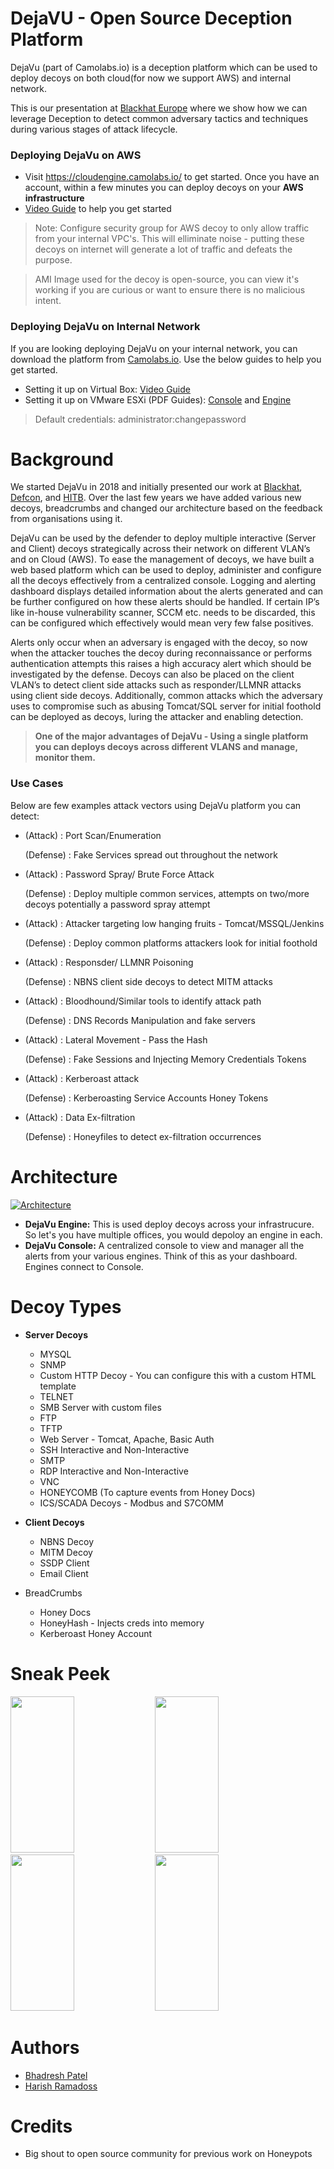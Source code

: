 # DejaVU - Open Source Deception Platform

DejaVu (part of Camolabs.io) is a deception platform which can be used to deploy decoys on both cloud(for now we support AWS) and internal network. 

This is our presentation at [Blackhat Europe](https://www.youtube.com/watch?v=CtyTs9KbTOU) where we show how we can leverage Deception to detect common adversary tactics and techniques during various stages of attack lifecycle.   

### Deploying DejaVu on AWS 

* Visit  https://cloudengine.camolabs.io/ to get started. Once you have an account,  within a few minutes you can deploy decoys on your **AWS infrastructure**
* [Video Guide](https://youtu.be/_Vz7bRBURNw) to help you get started 

>Note: Configure security group for AWS decoy to only allow traffic from your internal VPC's. This will elliminate noise - putting these decoys on internet will generate a lot of traffic and defeats the purpose. 

>AMI Image used for the decoy is open-source, you can view it's working if you are curious or want to ensure there is no malicious intent.

### Deploying DejaVu on Internal Network 

If you are looking deploying DejaVu on your internal network, you can download the platform from [Camolabs.io](https://camolabs.io/CAMOLabs/index.html "DejaVu Download"). Use the below guides to help you get started. 

* Setting it up on Virtual Box: [Video Guide](https://youtu.be/FhF6fT8OHjA "Link")
* Setting it up on VMware ESXi (PDF Guides): [Console](https://raw.githubusercontent.com/bhdresh/Dejavu/master/Console_ESXI.pdf "Console") and [Engine](https://raw.githubusercontent.com/bhdresh/Dejavu/master/Engine_ESXI.pdf "Engine")

> Default credentials: administrator:changepassword

# Background

We started DejaVu in 2018 and initially presented our work at [Blackhat](https://www.blackhat.com/us-18/arsenal.html#dejavu-an-open-source-deception-framework), [Defcon](https://www.defcon.org/html/defcon-26/dc-26-demolabs.html#DejaVU), and [HITB](https://conference.hitb.org/hitbsecconf2018dxb/hitb-armory/). Over the last few years we have added various new decoys, breadcrumbs and changed our architecture based on the feedback from organisations using it. 

DejaVu can be used by the defender to deploy multiple interactive (Server and Client) decoys strategically across their network on different VLAN’s and on Cloud (AWS). To ease the management of decoys, we have built a web based platform which can be used to deploy, administer and configure all the decoys effectively from a centralized console. Logging and alerting dashboard displays detailed information about the alerts generated and can be further configured on how these alerts should be handled. If certain IP’s like in-house vulnerability scanner, SCCM etc. needs to be discarded, this can be configured which effectively would mean very few false positives.

Alerts only occur when an adversary is engaged with the decoy, so now when the attacker touches the decoy during reconnaissance or performs authentication attempts this raises a high accuracy alert which should be investigated by the defense. Decoys can also be placed on the client VLAN’s to detect client side attacks such as responder/LLMNR attacks using client side decoys. Additionally, common attacks which the adversary uses to compromise such as abusing Tomcat/SQL server for initial foothold can be deployed as decoys, luring the attacker and enabling detection.

> **One of the major advantages of DejaVu  - Using a single platform you can deploys decoys across different VLANS and manage, monitor them.**

### Use Cases

Below are few examples attack vectors using DejaVu platform you can detect:


* (Attack) : Port Scan/Enumeration

  (Defense) : Fake Services spread out throughout the network
  
* (Attack) : Password Spray/ Brute Force Attack

  (Defense) : Deploy multiple common services, attempts on two/more decoys potentially a password spray attempt
  
* (Attack) : Attacker targeting low hanging fruits - Tomcat/MSSQL/Jenkins

  (Defense) : Deploy common platforms attackers look for initial foothold

* (Attack) : Responsder/ LLMNR Poisoning

  (Defense) : NBNS client side decoys to detect MITM attacks

* (Attack) : Bloodhound/Similar tools to identify attack path
  
  (Defense) : DNS Records Manipulation and fake servers

* (Attack) : Lateral Movement - Pass the Hash

  (Defense) : Fake Sessions and Injecting Memory Credentials Tokens

* (Attack) : Kerberoast attack

  (Defense) : Kerberoasting Service Accounts Honey Tokens

* (Attack) : Data Ex-filtration

  (Defense) : Honeyfiles to detect ex-filtration occurrences


# Architecture

[![Architecture](https://raw.githubusercontent.com/bhdresh/Dejavu/master/architecture.png "Architecture")](https://raw.githubusercontent.com/bhdresh/Dejavu/master/architecture.png "Architecture")


 - **DejaVu Engine:** This is used deploy decoys across your infrastrucure. So let's you have multiple offices, you would depoloy an engine in each. 
- **DejaVu Console:** A centralized console to view and manager all the alerts from your various engines. Think of this as your dashboard. Engines connect to Console. 

# Decoy Types

- **Server Decoys**
  - MYSQL
  - SNMP
  - Custom HTTP Decoy - You can configure this with a custom HTML template
  - TELNET
  - SMB Server with custom files
  - FTP
  - TFTP
  - Web Server - Tomcat, Apache, Basic Auth
  - SSH Interactive and Non-Interactive 
  - SMTP
  - RDP Interactive and Non-Interactive 
  - VNC
  - HONEYCOMB (To capture events from Honey Docs)
  - ICS/SCADA Decoys - Modbus and S7COMM

- **Client Decoys**
  - NBNS Decoy
  - MITM Decoy
  - SSDP Client 
  - Email Client

- BreadCrumbs
  - Honey Docs
  - HoneyHash - Injects creds into memory
  - Kerberoast Honey Account
  
# Sneak Peek

<img src="https://raw.githubusercontent.com/bhdresh/Dejavu/master/images/1.png" width="45%" height="250 px"> <img src="https://raw.githubusercontent.com/bhdresh/Dejavu/master/images/2.png" width="45%" height="250 px"> <img src="https://raw.githubusercontent.com/bhdresh/Dejavu/master/images/3.png" width="45%" height="250 px"> <img src="https://raw.githubusercontent.com/bhdresh/Dejavu/master/images/4.png" width="45%" height="250 px">


# Authors
* [Bhadresh Patel](https://twitter.com/bhdresh)
* [Harish Ramadoss](https://twitter.com/hramados)

# Credits
* Big shout to open source community for previous work on Honeypots
